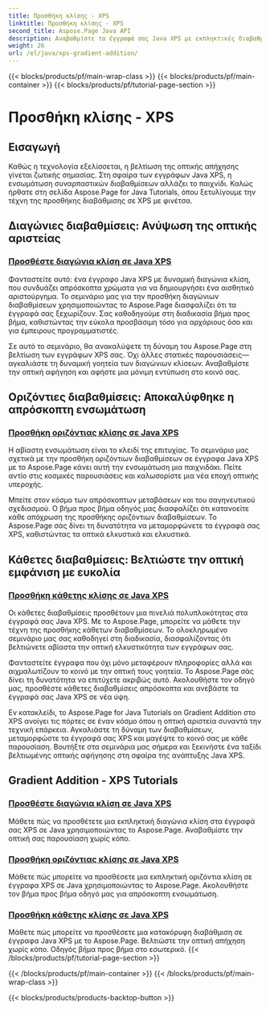```yaml
---
title: Προσθήκη κλίσης - XPS
linktitle: Προσθήκη κλίσης - XPS
second_title: Aspose.Page Java API
description: Αναβαθμίστε τα έγγραφά σας Java XPS με εκπληκτικές διαβαθμίσεις. Μάθετε να προσθέτετε διαγώνιες, οριζόντιες και κατακόρυφες διαβαθμίσεις χωρίς κόπο χρησιμοποιώντας τα μαθήματα Aspose.Page.
weight: 26
url: /el/java/xps-gradient-addition/
---
```


{{< blocks/products/pf/main-wrap-class >}}
{{< blocks/products/pf/main-container >}}
{{< blocks/products/pf/tutorial-page-section >}}

# Προσθήκη κλίσης - XPS

## Εισαγωγή

Καθώς η τεχνολογία εξελίσσεται, η βελτίωση της οπτικής απήχησης γίνεται ζωτικής σημασίας. Στη σφαίρα των εγγράφων Java XPS, η ενσωμάτωση συναρπαστικών διαβαθμίσεων αλλάζει το παιχνίδι. Καλώς ήρθατε στη σελίδα Aspose.Page for Java Tutorials, όπου ξετυλίγουμε την τέχνη της προσθήκης διαβάθμισης σε XPS με φινέτσα.

## Διαγώνιες διαβαθμίσεις: Ανύψωση της οπτικής αριστείας
### [Προσθέστε διαγώνια κλίση σε Java XPS](./diagonal/)

Φανταστείτε αυτό: ένα έγγραφο Java XPS με δυναμική διαγώνια κλίση, που συνδυάζει απρόσκοπτα χρώματα για να δημιουργήσει ένα αισθητικό αριστούργημα. Το σεμινάριο μας για την προσθήκη διαγώνιων διαβαθμίσεων χρησιμοποιώντας το Aspose.Page διασφαλίζει ότι τα έγγραφά σας ξεχωρίζουν. Σας καθοδηγούμε στη διαδικασία βήμα προς βήμα, καθιστώντας την εύκολα προσβάσιμη τόσο για αρχάριους όσο και για έμπειρους προγραμματιστές.

Σε αυτό το σεμινάριο, θα ανακαλύψετε τη δύναμη του Aspose.Page στη βελτίωση των εγγράφων XPS σας. Όχι άλλες στατικές παρουσιάσεις—αγκαλιάστε τη δυναμική γοητεία των διαγώνιων κλίσεων. Αναβαθμίστε την οπτική αφήγηση και αφήστε μια μόνιμη εντύπωση στο κοινό σας.

## Οριζόντιες διαβαθμίσεις: Αποκαλύφθηκε η απρόσκοπτη ενσωμάτωση
### [Προσθήκη οριζόντιας κλίσης σε Java XPS](./horizontal/)

Η αβίαστη ενσωμάτωση είναι το κλειδί της επιτυχίας. Το σεμινάριο μας σχετικά με την προσθήκη οριζόντιων διαβαθμίσεων σε έγγραφα Java XPS με το Aspose.Page κάνει αυτή την ενσωμάτωση μια παιχνιδάκι. Πείτε αντίο στις κοσμικές παρουσιάσεις και καλωσορίστε μια νέα εποχή οπτικής υπεροχής.

Μπείτε στον κόσμο των απρόσκοπτων μεταβάσεων και του σαγηνευτικού σχεδιασμού. Ο βήμα προς βήμα οδηγός μας διασφαλίζει ότι κατανοείτε κάθε απόχρωση της προσθήκης οριζόντιων διαβαθμίσεων. Το Aspose.Page σάς δίνει τη δυνατότητα να μεταμορφώνετε τα έγγραφά σας XPS, καθιστώντας τα οπτικά ελκυστικά και ελκυστικά.

## Κάθετες διαβαθμίσεις: Βελτιώστε την οπτική εμφάνιση με ευκολία
### [Προσθήκη κάθετης κλίσης σε Java XPS](./vertical/)

Οι κάθετες διαβαθμίσεις προσθέτουν μια πινελιά πολυπλοκότητας στα έγγραφά σας Java XPS. Με το Aspose.Page, μπορείτε να μάθετε την τέχνη της προσθήκης κάθετων διαβαθμίσεων. Το ολοκληρωμένο σεμινάριο μας σας καθοδηγεί στη διαδικασία, διασφαλίζοντας ότι βελτιώνετε αβίαστα την οπτική ελκυστικότητα των εγγράφων σας.

Φανταστείτε έγγραφα που όχι μόνο μεταφέρουν πληροφορίες αλλά και αιχμαλωτίζουν το κοινό με την οπτική τους γοητεία. Το Aspose.Page σάς δίνει τη δυνατότητα να επιτύχετε ακριβώς αυτό. Ακολουθήστε τον οδηγό μας, προσθέστε κάθετες διαβαθμίσεις απρόσκοπτα και ανεβάστε τα έγγραφά σας Java XPS σε νέα ύψη.

Εν κατακλείδι, το Aspose.Page for Java Tutorials on Gradient Addition στο XPS ανοίγει τις πόρτες σε έναν κόσμο όπου η οπτική αριστεία συναντά την τεχνική επάρκεια. Αγκαλιάστε τη δύναμη των διαβαθμίσεων, μεταμορφώστε τα έγγραφά σας XPS και μαγέψτε το κοινό σας με κάθε παρουσίαση. Βουτήξτε στα σεμινάρια μας σήμερα και ξεκινήστε ένα ταξίδι βελτιωμένης οπτικής αφήγησης στη σφαίρα της ανάπτυξης Java XPS.
## Gradient Addition - XPS Tutorials
### [Προσθέστε διαγώνια κλίση σε Java XPS](./diagonal/)
Μάθετε πώς να προσθέτετε μια εκπληκτική διαγώνια κλίση στα έγγραφά σας XPS σε Java χρησιμοποιώντας το Aspose.Page. Αναβαθμίστε την οπτική σας παρουσίαση χωρίς κόπο.
### [Προσθήκη οριζόντιας κλίσης σε Java XPS](./horizontal/)
Μάθετε πώς μπορείτε να προσθέσετε μια εκπληκτική οριζόντια κλίση σε έγγραφα XPS σε Java χρησιμοποιώντας το Aspose.Page. Ακολουθήστε τον βήμα προς βήμα οδηγό μας για απρόσκοπτη ενσωμάτωση.
### [Προσθήκη κάθετης κλίσης σε Java XPS](./vertical/)
Μάθετε πώς μπορείτε να προσθέσετε μια κατακόρυφη διαβάθμιση σε έγγραφα Java XPS με το Aspose.Page. Βελτιώστε την οπτική απήχηση χωρίς κόπο. Οδηγός βήμα προς βήμα στο εσωτερικό.
{{< /blocks/products/pf/tutorial-page-section >}}

{{< /blocks/products/pf/main-container >}}
{{< /blocks/products/pf/main-wrap-class >}}

{{< blocks/products/products-backtop-button >}}
